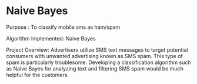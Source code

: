 # Naive Bayes

Purpose : To classify mobile sms as ham/spam

Algorithm Implemented: Naive Bayes

Project Overview: Advertisers utilize SMS text messages to target potential consumers with unwanted
advertising known as SMS spam. This type of spam is particularly troublesome.
Developing a classification algorithm such as Naive Bayes for analyzing text and filtering SMS spam would be much helpful for the customers.